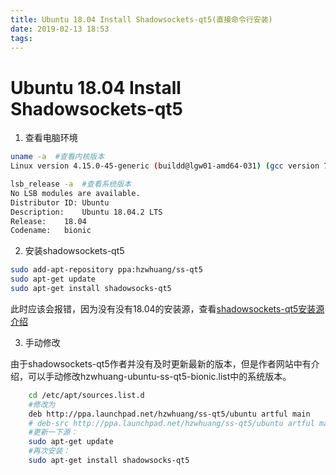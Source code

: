 ```yaml
---
title: Ubuntu 18.04 Install Shadowsockets-qt5(直接命令行安装)
date: 2019-02-13 18:53
tags:
---
```


# Ubuntu 18.04 Install Shadowsockets-qt5

1. 查看电脑环境

```bash
uname -a  #查看内核版本
Linux version 4.15.0-45-generic (buildd@lgw01-amd64-031) (gcc version 7.3.0 (Ubuntu 7.3.0-16ubuntu3)) #48-Ubuntu SMP Tue Jan 29 16:28:13 UTC 2019

lsb_release -a  #查看系统版本
No LSB modules are available.
Distributor ID:	Ubuntu
Description:	Ubuntu 18.04.2 LTS
Release:	18.04
Codename:	bionic

```

2. 安装shadowsockets-qt5

```bash
sudo add-apt-repository ppa:hzwhuang/ss-qt5
sudo apt-get update
sudo apt-get install shadowsocks-qt5
```

此时应该会报错，因为没有没有18.04的安装源，查看[shadowsockets-qt5安装源介绍](https://code.launchpad.net/~hzwhuang/+archive/ubuntu/ss-qt5)

3. 手动修改
   
由于shadowsockets-qt5作者并没有及时更新最新的版本，但是作者网站中有介绍，可以手动修改hzwhuang-ubuntu-ss-qt5-bionic.list中的系统版本。

```bash
    cd /etc/apt/sources.list.d
    #修改为
    deb http://ppa.launchpad.net/hzwhuang/ss-qt5/ubuntu artful main
    # deb-src http://ppa.launchpad.net/hzwhuang/ss-qt5/ubuntu artful main
    #更新一下源：
    sudo apt-get update
    #再次安装：
    sudo apt-get install shadowsocks-qt5

```



